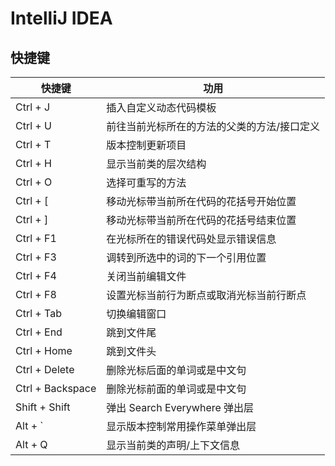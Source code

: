 # IntelliJ IDEA

## 快捷键

|快捷键|功用|
|---|---|
|Ctrl + J|插入自定义动态代码模板|
|Ctrl + U|前往当前光标所在的方法的父类的方法/接口定义|
|Ctrl + T|版本控制更新项目|
|Ctrl + H|显示当前类的层次结构|
|Ctrl + O|选择可重写的方法|
|Ctrl + [|移动光标带当前所在代码的花括号开始位置|
|Ctrl + ]|移动光标带当前所在代码的花括号结束位置|
|Ctrl + F1|在光标所在的错误代码处显示错误信息|
|Ctrl + F3|调转到所选中的词的下一个引用位置|
|Ctrl + F4|关闭当前编辑文件|
|Ctrl + F8|设置光标当前行为断点或取消光标当前行断点|
|Ctrl + Tab|切换编辑窗口|
|Ctrl + End|跳到文件尾|
|Ctrl + Home|跳到文件头|
|Ctrl + Delete|删除光标后面的单词或是中文句|
|Ctrl + Backspace|删除光标前面的单词或是中文句|
|Shift + Shift|弹出 Search Everywhere 弹出层|
|Alt + `|显示版本控制常用操作菜单弹出层|
|Alt + Q|显示当前类的声明/上下文信息|
